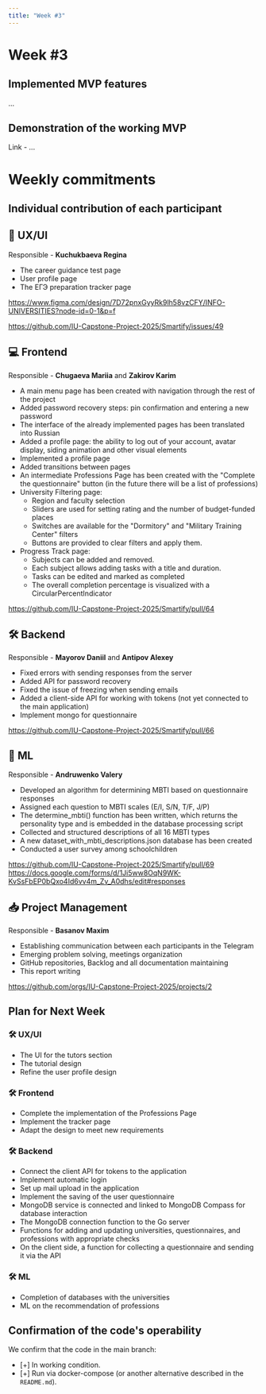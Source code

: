 ```yaml
---
title: "Week #3"
---
```


# **Week #3**

## Implemented MVP features

...

## Demonstration of the working MVP

Link - ...

# Weekly commitments

## Individual contribution of each participant


## 🎨 UX/UI

Responsible - **Kuchukbaeva Regina**
 - The career guidance test page
 - User profile page
 - The ЕГЭ preparation tracker page

https://www.figma.com/design/7D72pnxGyyRk9lh58vzCFY/INFO-UNIVERSITIES?node-id=0-1&p=f

https://github.com/IU-Capstone-Project-2025/Smartify/issues/49

## 💻 Frontend

Responsible - **Chugaeva Mariia** and **Zakirov Karim**

- A main menu page has been created with navigation through the rest of the project
- Added password recovery steps: pin confirmation and entering a new password
- The interface of the already implemented pages has been translated into Russian
- Added a profile page: the ability to log out of your account, avatar display, siding animation and other visual elements
- Implemented a profile page
- Added transitions between pages
- An intermediate Professions Page has been created with the "Complete the questionnaire" button (in the future there will be a list of professions)
- University Filtering page:
  - Region and faculty selection
  - Sliders are used for setting rating and the number of budget-funded places
  - Switches are available for the "Dormitory" and "Military Training Center" filters
  - Buttons are provided to clear filters and apply them.
- Progress Track page:
  - Subjects can be added and removed.
  - Each subject allows adding tasks with a title and duration.
  - Tasks can be edited and marked as completed
  - The overall completion percentage is visualized with a CircularPercentIndicator

https://github.com/IU-Capstone-Project-2025/Smartify/pull/64

## 🛠️ Backend

Responsible - **Mayorov Daniil** and **Antipov Alexey**
 - Fixed errors with sending responses from the server
 - Added API for password recovery
 - Fixed the issue of freezing when sending emails
 - Added a client-side API for working with tokens (not yet connected to the main application)
 - Implement mongo for questionnaire

https://github.com/IU-Capstone-Project-2025/Smartify/pull/66

## 🤖 ML

Responsible - **Andruwenko Valery**
 - Developed an algorithm for determining MBTI based on questionnaire responses
 - Assigned each question to MBTI scales (E/I, S/N, T/F, J/P)
 - The determine_mbti() function has been written, which returns the personality type and is embedded in the database processing script
 - Сollected and structured descriptions of all 16 MBTI types
 - A new dataset_with_mbti_descriptions.json database has been created
 - Сonducted a user survey among schoolchildren

https://github.com/IU-Capstone-Project-2025/Smartify/pull/69
https://docs.google.com/forms/d/1Ji5ww8OqN9WK-KvSsFbEP0bQxo4Id6vv4m_Zv_A0dhs/edit#responses

## 📥 Project Management 

Responsible - **Basanov Maxim**
 - Establishing communication between each participants in the Telegram
 - Emerging problem solving, meetings organization
 - GitHub repositories, Backlog and all documentation maintaining
 - This report writing

https://github.com/orgs/IU-Capstone-Project-2025/projects/2



## Plan for Next Week

### 🛠️ UX/UI

 - The UI for the tutors section
 - The tutorial design
 - Refine the user profile design

### 🛠️ Frontend

- Complete the implementation of the Professions Page
- Implement the tracker page
- Adapt the design to meet new requirements

### 🛠️ Backend

 - Connect the client API for tokens to the application
 - Implement automatic login
 - Set up mail upload in the application
 - Implement the saving of the user questionnaire
 - MongoDB service is connected and linked to MongoDB Compass for database interaction
 - The MongoDB connection function to the Go server
 - Functions for adding and updating universities, questionnaires, and professions with appropriate checks
 - On the client side, a function for collecting a questionnaire and sending it via the API

### 🛠️ ML

- Completion of databases with the universities
- ML on the recommendation of professions



## Confirmation of the code's operability

We confirm that the code in the main branch:
- [+] In working condition.
- [+] Run via docker-compose (or another alternative described in the `README.md`).
